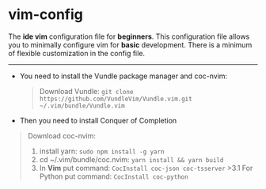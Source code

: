# vim-config
The **ide vim** configuration file for **beginners**. This configuration file allows you to minimally configure vim for **basic** development. There is a minimum of flexible customization in the config file.
___
- You need to install the Vundle package manager and coc-nvim:
  > Download Vundle: `git clone https://github.com/VundleVim/Vundle.vim.git     ~/.vim/bundle/Vundle.vim`

- Then you need to install Conquer of Completion
> Download coc-nvim:
> 1. install yarn: `sudo npm install -g yarn`
> 2.  cd ~/.vim/bundle/coc.nvim: `yarn install && yarn build`
> 3. In **Vim** put command: `CocInstall coc-json coc-tsserver`
	>3.1 For Python put command: `CocInstall coc-python`
